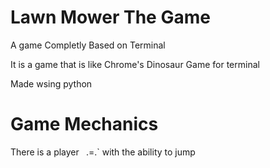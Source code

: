 # Lawn Mower The Game

A game Completly Based on Terminal

It is a game that is like Chrome's Dinosaur Game for terminal

Made wsing python


# Game Mechanics

There is a player ` `.=.` with the ability to jump
